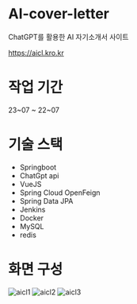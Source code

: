 # AI-cover-letter
ChatGPT를 활용한 AI 자기소개서 사이트

https://aicl.kro.kr


# 작업 기간
23~07 ~ 22~07


# 기술 스택
- Springboot
- ChatGpt api
- VueJS
- Spring Cloud OpenFeign
- Spring Data JPA
- Jenkins
- Docker
- MySQL
- redis


# 화면 구성
![aicl1](https://github.com/y00913/AI-cover-letter/assets/42912205/25f73d76-3bd0-44b9-aba8-fbc279967f00)
![aicl2](https://github.com/y00913/AI-cover-letter/assets/42912205/bc413817-2f78-4d32-8a55-15b2a39808d8)
![aicl3](https://github.com/y00913/AI-cover-letter/assets/42912205/bfd920be-8f88-406f-839e-e90096ac43cf)
